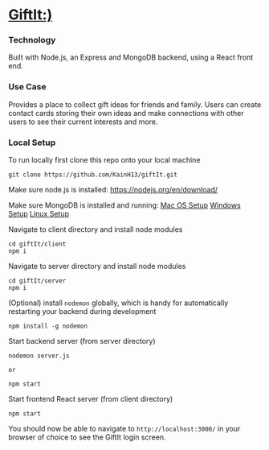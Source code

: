 # [GiftIt:)](https://github.com/KainH13/giftIt.git)

### Technology
Built with Node.js, an Express and MongoDB backend, using a React front end.

### Use Case 
Provides a place to collect gift ideas for friends and family. Users can create contact cards storing their own ideas and make connections with other users to see their current interests and more.

### Local Setup
To run locally first clone this repo onto your local machine
```console
git clone https://github.com/KainH13/giftIt.git
```

Make sure node.js is installed: https://nodejs.org/en/download/

Make sure MongoDB is installed and running:
[Mac OS Setup](https://www.mongodb.com/docs/v4.4/tutorial/install-mongodb-on-os-x/)
[Windows Setup](https://www.mongodb.com/docs/v4.4/tutorial/install-mongodb-on-windows/)
[Linux Setup](https://www.mongodb.com/docs/v4.4/administration/install-on-linux/)


Navigate to client directory and install node modules
```console
cd giftIt/client
npm i
```

Navigate to server directory and install node modules
```console
cd giftIt/server
npm i
```

(Optional) install `nodemon` globally, which is handy for automatically restarting your backend during development
```console
npm install -g nodemon
```

Start backend server (from server directory)
```console
nodemon server.js
```
    or
```console
npm start
```

Start frontend React server (from client directory)
```console
npm start
```

You should now be able to navigate to `http://localhost:3000/` in your browser of choice to see the GiftIt login screen.